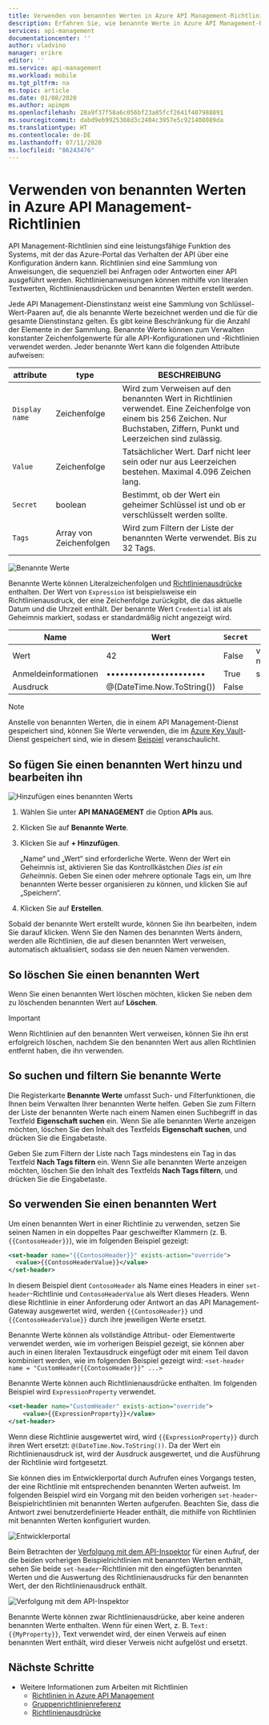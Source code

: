 ```yaml
---
title: Verwenden von benannten Werten in Azure API Management-Richtlinien
description: Erfahren Sie, wie benannte Werte in Azure API Management-Richtlinien verwendet werden.
services: api-management
documentationcenter: ''
author: vladvino
manager: erikre
editor: ''
ms.service: api-management
ms.workload: mobile
ms.tgt_pltfrm: na
ms.topic: article
ms.date: 01/08/2020
ms.author: apimpm
ms.openlocfilehash: 28a9f37f58a6c056bf23a85fcf2641f407988891
ms.sourcegitcommit: dabd9eb9925308d3c2404c3957e5c921408089da
ms.translationtype: HT
ms.contentlocale: de-DE
ms.lasthandoff: 07/11/2020
ms.locfileid: "86243476"
---
```

# <a name="how-to-use-named-values-in-azure-api-management-policies"></a>Verwenden von benannten Werten in Azure API Management-Richtlinien

API Management-Richtlinien sind eine leistungsfähige Funktion des Systems, mit der das Azure-Portal das Verhalten der API über eine Konfiguration ändern kann. Richtlinien sind eine Sammlung von Anweisungen, die sequenziell bei Anfragen oder Antworten einer API ausgeführt werden. Richtlinienanweisungen können mithilfe von literalen Textwerten, Richtlinienausdrücken und benannten Werten erstellt werden.

Jede API Management-Dienstinstanz weist eine Sammlung von Schlüssel-Wert-Paaren auf, die als benannte Werte bezeichnet werden und die für die gesamte Dienstinstanz gelten. Es gibt keine Beschränkung für die Anzahl der Elemente in der Sammlung. Benannte Werte können zum Verwalten konstanter Zeichenfolgenwerte für alle API-Konfigurationen und -Richtlinien verwendet werden. Jeder benannte Wert kann die folgenden Attribute aufweisen:

| attribute      | type            | BESCHREIBUNG                                                                                                                            |
| -------------- | --------------- | -------------------------------------------------------------------------------------------------------------------------------------- |
| `Display name` | Zeichenfolge          | Wird zum Verweisen auf den benannten Wert in Richtlinien verwendet. Eine Zeichenfolge von einem bis 256 Zeichen. Nur Buchstaben, Ziffern, Punkt und Leerzeichen sind zulässig. |
| `Value`        | Zeichenfolge          | Tatsächlicher Wert. Darf nicht leer sein oder nur aus Leerzeichen bestehen. Maximal 4.096 Zeichen lang.                                        |
| `Secret`       | boolean         | Bestimmt, ob der Wert ein geheimer Schlüssel ist und ob er verschlüsselt werden sollte.                                                               |
| `Tags`         | Array von Zeichenfolgen | Wird zum Filtern der Liste der benannten Werte verwendet. Bis zu 32 Tags.                                                                                    |

![Benannte Werte](./media/api-management-howto-properties/named-values.png)

Benannte Werte können Literalzeichenfolgen und [Richtlinienausdrücke](./api-management-policy-expressions.md) enthalten. Der Wert von `Expression` ist beispielsweise ein Richtlinienausdruck, der eine Zeichenfolge zurückgibt, die das aktuelle Datum und die Uhrzeit enthält. Der benannte Wert `Credential` ist als Geheimnis markiert, sodass er standardmäßig nicht angezeigt wird.

| Name       | Wert                      | `Secret` | `Tags`          |
| ---------- | -------------------------- | ------ | ------------- |
| Wert      | 42                         | False  | vital-numbers |
| Anmeldeinformationen | ••••••••••••••••••••••     | True   | security      |
| Ausdruck | @(DateTime.Now.ToString()) | False  |               |

> [!NOTE]
> Anstelle von benannten Werten, die in einem API Management-Dienst gespeichert sind, können Sie Werte verwenden, die im [Azure Key Vault](https://azure.microsoft.com/services/key-vault/)-Dienst gespeichert sind, wie in diesem [Beispiel](https://github.com/Azure/api-management-policy-snippets/blob/master/examples/Look%20up%20Key%20Vault%20secret%20using%20Managed%20Service%20Identity.policy.xml) veranschaulicht.

## <a name="to-add-and-edit-a-named-value"></a>So fügen Sie einen benannten Wert hinzu und bearbeiten ihn

![Hinzufügen eines benannten Werts](./media/api-management-howto-properties/add-property.png)

1. Wählen Sie unter **API MANAGEMENT** die Option **APIs** aus.
2. Klicken Sie auf **Benannte Werte**.
3. Klicken Sie auf **+ Hinzufügen**.

    „Name“ und „Wert“ sind erforderliche Werte. Wenn der Wert ein Geheimnis ist, aktivieren Sie das Kontrollkästchen _Dies ist ein Geheimnis_. Geben Sie einen oder mehrere optionale Tags ein, um Ihre benannten Werte besser organisieren zu können, und klicken Sie auf „Speichern“.

4. Klicken Sie auf **Erstellen**.

Sobald der benannte Wert erstellt wurde, können Sie ihn bearbeiten, indem Sie darauf klicken. Wenn Sie den Namen des benannten Werts ändern, werden alle Richtlinien, die auf diesen benannten Wert verweisen, automatisch aktualisiert, sodass sie den neuen Namen verwenden.

## <a name="to-delete-a-named-value"></a>So löschen Sie einen benannten Wert

Wenn Sie einen benannten Wert löschen möchten, klicken Sie neben dem zu löschenden benannten Wert auf **Löschen**.

> [!IMPORTANT]
> Wenn Richtlinien auf den benannten Wert verweisen, können Sie ihn erst erfolgreich löschen, nachdem Sie den benannten Wert aus allen Richtlinien entfernt haben, die ihn verwenden.

## <a name="to-search-and-filter-named-values"></a>So suchen und filtern Sie benannte Werte

Die Registerkarte **Benannte Werte** umfasst Such- und Filterfunktionen, die Ihnen beim Verwalten Ihrer benannten Werte helfen. Geben Sie zum Filtern der Liste der benannten Werte nach einem Namen einen Suchbegriff in das Textfeld **Eigenschaft suchen** ein. Wenn Sie alle benannten Werte anzeigen möchten, löschen Sie den Inhalt des Textfelds **Eigenschaft suchen**, und drücken Sie die Eingabetaste.

Geben Sie zum Filtern der Liste nach Tags mindestens ein Tag in das Textfeld **Nach Tags filtern** ein. Wenn Sie alle benannten Werte anzeigen möchten, löschen Sie den Inhalt des Textfelds **Nach Tags filtern**, und drücken Sie die Eingabetaste.

## <a name="to-use-a-named-value"></a>So verwenden Sie einen benannten Wert

Um einen benannten Wert in einer Richtlinie zu verwenden, setzen Sie seinen Namen in ein doppeltes Paar geschweifter Klammern (z. B. `{{ContosoHeader}}`), wie im folgenden Beispiel gezeigt:

```xml
<set-header name="{{ContosoHeader}}" exists-action="override">
  <value>{{ContosoHeaderValue}}</value>
</set-header>
```

In diesem Beispiel dient `ContosoHeader` als Name eines Headers in einer `set-header`-Richtlinie und `ContosoHeaderValue` als Wert dieses Headers. Wenn diese Richtlinie in einer Anforderung oder Antwort an das API Management-Gateway ausgewertet wird, werden `{{ContosoHeader}}` und `{{ContosoHeaderValue}}` durch ihre jeweiligen Werte ersetzt.

Benannte Werte können als vollständige Attribut- oder Elementwerte verwendet werden, wie im vorherigen Beispiel gezeigt, sie können aber auch in einen literalen Textausdruck eingefügt oder mit einem Teil davon kombiniert werden, wie im folgenden Beispiel gezeigt wird: `<set-header name = "CustomHeader{{ContosoHeader}}" ...>`

Benannte Werte können auch Richtlinienausdrücke enthalten. Im folgenden Beispiel wird `ExpressionProperty` verwendet.

```xml
<set-header name="CustomHeader" exists-action="override">
    <value>{{ExpressionProperty}}</value>
</set-header>
```

Wenn diese Richtlinie ausgewertet wird, wird `{{ExpressionProperty}}` durch ihren Wert ersetzt: `@(DateTime.Now.ToString())`. Da der Wert ein Richtlinienausdruck ist, wird der Ausdruck ausgewertet, und die Ausführung der Richtlinie wird fortgesetzt.

Sie können dies im Entwicklerportal durch Aufrufen eines Vorgangs testen, der eine Richtlinie mit entsprechenden benannten Werten aufweist. Im folgenden Beispiel wird ein Vorgang mit den beiden vorherigen `set-header`-Beispielrichtlinien mit benannten Werten aufgerufen. Beachten Sie, dass die Antwort zwei benutzerdefinierte Header enthält, die mithilfe von Richtlinien mit benannten Werten konfiguriert wurden.

![Entwicklerportal][api-management-send-results]

Beim Betrachten der [Verfolgung mit dem API-Inspektor](api-management-howto-api-inspector.md) für einen Aufruf, der die beiden vorherigen Beispielrichtlinien mit benannten Werten enthält, sehen Sie beide `set-header`-Richtlinien mit den eingefügten benannten Werten und die Auswertung des Richtlinienausdrucks für den benannten Wert, der den Richtlinienausdruck enthält.

![Verfolgung mit dem API-Inspektor][api-management-api-inspector-trace]

Benannte Werte können zwar Richtlinienausdrücke, aber keine anderen benannten Werte enthalten. Wenn für einen Wert, z. B. `Text: {{MyProperty}}`, Text verwendet wird, der einen Verweis auf einen benannten Wert enthält, wird dieser Verweis nicht aufgelöst und ersetzt.

## <a name="next-steps"></a>Nächste Schritte

-   Weitere Informationen zum Arbeiten mit Richtlinien
    -   [Richtlinien in Azure API Management](api-management-howto-policies.md)
    -   [Gruppenrichtlinienreferenz](./api-management-policies.md)
    -   [Richtlinienausdrücke](./api-management-policy-expressions.md)

[api-management-send-results]: ./media/api-management-howto-properties/api-management-send-results.png
[api-management-properties-filter]: ./media/api-management-howto-properties/api-management-properties-filter.png
[api-management-api-inspector-trace]: ./media/api-management-howto-properties/api-management-api-inspector-trace.png
